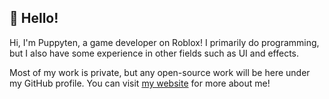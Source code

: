 ## 👋 Hello!

Hi, I'm Puppyten, a game developer on Roblox! I primarily do programming, but I also have some experience in other fields such as UI and effects.

Most of my work is private, but any open-source work will be here under my GitHub profile. You can visit [my website](https://puppyten.com/) for more about me!
